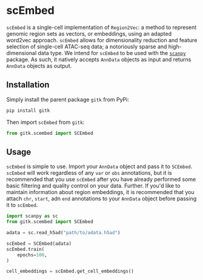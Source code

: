 # scEmbed
`scEmbed` is a single-cell implementation of `Region2Vec`: a method to represent genomic region sets as vectors, or embeddings, using an adapted word2vec approach. `scEmbed` allows for dimensionality reduction and feature selection of single-cell ATAC-seq data; a notoriously sparse and high-dimensional data type. We intend for `scEmbed` to be used with the [`scanpy`](https://scanpy.readthedocs.io/en/stable/) package. As such, it natively accepts `AnnData` objects as input and returns `AnnData` objects as output.

## Installation
Simply install the parent package `gitk` from PyPi:

```bash
pip install gitk
```

Then import `scEmbed` from `gitk`:

```python
from gitk.scembed import SCEmbed
```

## Usage
`scEmbed` is simple to use. Import your `AnnData` object and pass it to `SCEmbed`. `scEmbed` will work regardless of any `var` or `obs` annotations, but it is recommended that you use `scEmbed` after you have already performed some basic filtering and quality control on your data. Further. If you'd like to maintain information about region embeddings, it is recommended that you attach `chr`, `start`, adn `end` annotations to your `AnnData` object before passing it to `scEmbed`.

```python
import scanpy as sc
from gitk.scembed import SCEmbed

adata = sc.read_h5ad("path/to/adata.h5ad")

scEmbed = SCEmbed(adata)
scEmbed.train(
    epochs=100,
)

cell_embeddings = scEmbed.get_cell_embeddings()
```